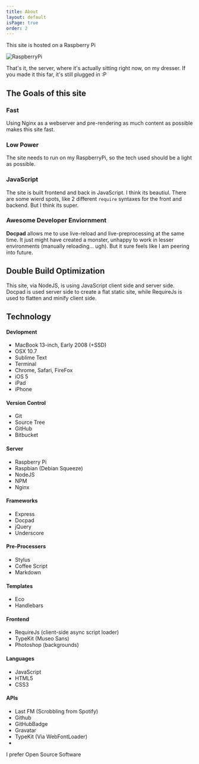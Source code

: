 ```yaml
---
title: About
layout: default
isPage: true
order: 2
---
```

This site is hosted on a Raspberry Pi

![RaspberryPi](/images/raspi.jpg)

That's it, the server, where it's actually sitting right now, on my dresser. If you made it this far, it's still plugged in :P

## The Goals of this site

### Fast

Using Nginx as a webserver and pre-rendering as much content as possible makes this site fast.

### Low Power

The site needs to run on my RaspberryPi, so the tech used should be a light as possible.

### JavaScript

The site is built frontend and back in JavaScript. I think its beautiul. There are some wierd spots, like 2 different `require` syntaxes for the front and backend. But I think its super.

### Awesome Developer Enviornment

**Docpad** allows me to use live-reload and live-preprocessing at the same time. It just might have created a monster, unhappy to work in lesser environments (manually reloading... ugh). But it sure feels like I am peering into future.

<!-- If the site is a little slow, its because my consumer Internet connection will only let me squeeze out about 2 Mbps up. The server is also very simple, running an ARM chipset like you would find in a smartphone, but I beleive it's more than powerful enough to saturate the network connection before the hardware starts to hold things up. -->

## Double Build Optimization

This site, via NodeJS, is using JavaScript client side and server side. Docpad is used server side to create a flat static site, while RequireJs is used to flatten and minify client side.

<!-- The site is built using Docpad and RequireJs, each has a build optimization step that I am using. First Docpad renders the `src/` directory into `stg/`. This step does all the pre-processing; Sass->CSS CoffeeScript->JavaScript etc... and compiles the templates into flat .html site. 

From `stg/` (the flat HTML site), r.js (the RequireJs optimizer) compiles `out/`. The `out/` or production version of the site is completely flat (all files served are static and present on the server) just like `stg/` but also combines all of the JavaScript used across the site into a single file.
 -->

## Technology

#### Devlopment

- MacBook 13-inch, Early 2008 (+SSD)
- OSX 10.7
- Sublime Text
- Terminal
- Chrome, Safari, FireFox
- iOS 5
- iPad
- iPhone

#### Version Control

- Git
- Source Tree
- GitHub
- Bitbucket

#### Server

- Raspberry Pi
- Raspbian (Debian Squeeze)
- NodeJS
- NPM
- Nginx

#### Frameworks

- Express
- Docpad
- jQuery
- Underscore

#### Pre-Processers

- Stylus
- Coffee Script
- Markdown

#### Templates

- Eco
- Handlebars

#### Frontend

- RequireJs (client-side async script loader)
- TypeKit (Museo Sans)
- Photoshop (backgrounds)

#### Languages

- JavaScript
- HTML5
- CSS3

#### APIs

- Last FM (Scrobbling from Spotify)
- Github
- GitHubBadge
- Gravatar
- TypeKit (Via WebFontLoader)
- 

I prefer Open Source Software
